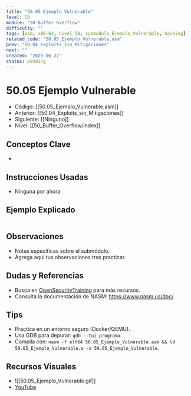 ```yaml
---
title: "50.05 Ejemplo Vulnerable"
level: 50
module: "50 Buffer Overflow"
difficulty: ""
tags: [asm, x86-64, nivel_50, submodulo_Ejemplo_Vulnerable, hacking]
related_code: "50.05_Ejemplo_Vulnerable.asm"
prev: "50.04_Exploits_sin_Mitigaciones"
next: ""
created: "2025-06-27"
status: pending
---
```


# 50.05 Ejemplo Vulnerable

- Código: [[50.05_Ejemplo_Vulnerable.asm]]  
- Anterior: [[50.04_Exploits_sin_Mitigaciones]]  
- Siguiente: [[Ninguno]]  
- Nivel: [[50_Buffer_Overflow/index]]  

## Conceptos Clave
- 

## Instrucciones Usadas
- Ninguna por ahora

## Ejemplo Explicado
```asm

```

## Observaciones
- Notas específicas sobre el submódulo.
- Agrega aquí tus observaciones tras practicar.

## Dudas y Referencias
- Busca en [OpenSecurityTraining](https://opensecuritytraining.info/) para más recursos.
- Consulta la documentación de NASM: https://www.nasm.us/doc/

## Tips
- Practica en un entorno seguro (Docker/QEMU).
- Usa GDB para depurar: `gdb --tui programa`.
- Compila con: `nasm -f elf64 50.05_Ejemplo_Vulnerable.asm && ld 50.05_Ejemplo_Vulnerable.o -o 50.05_Ejemplo_Vulnerable`.

## Recursos Visuales
- ![[50.05_Ejemplo_Vulnerable.gif]]  
- [YouTube](https://youtube.com/placeholder)

